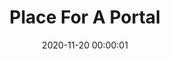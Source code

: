 ---
layout: post
title: Place For A Portal
description: Oil on Wood, 2020, 32x48cm
date: 2020-11-20 00:00:01
s3Path: /imgs/2020/11/place-for-a-portal-1.jpg
---